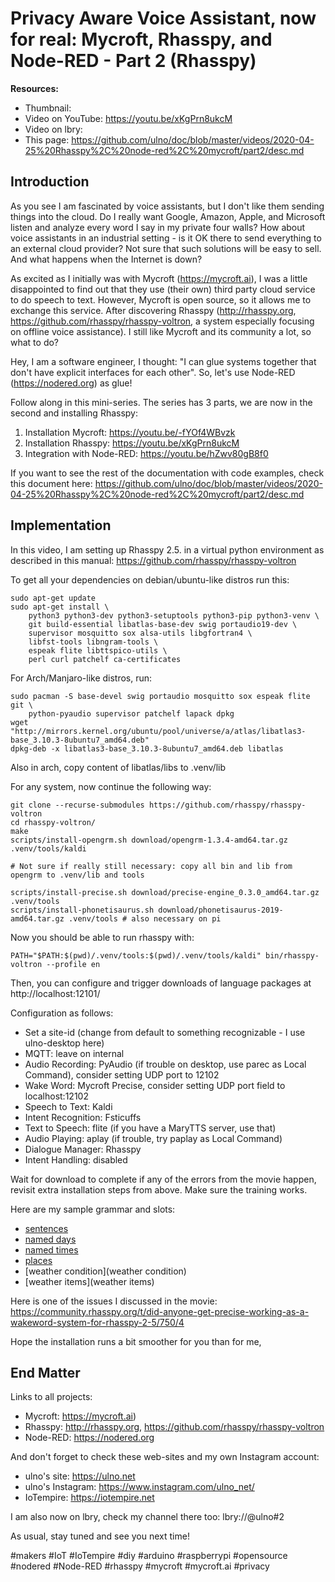 # Privacy Aware Voice Assistant, now for real: Mycroft, Rhasspy, and Node-RED - Part 2 (Rhasspy)

**Resources:**
- Thumbnail: 
- Video on YouTube: https://youtu.be/xKgPrn8ukcM
- Video on lbry:
- This page: https://github.com/ulno/doc/blob/master/videos/2020-04-25%20Rhasspy%2C%20node-red%2C%20mycroft/part2/desc.md

## Introduction
As you see I am fascinated by voice assistants, but I don't like them sending things into the cloud. Do I really want Google, Amazon, Apple, and Microsoft listen and analyze every word I say in my private four walls? How about voice assistants in an industrial setting - is it OK there to send everything to an external cloud provider? Not sure that such solutions will be easy to sell. And what happens when the Internet is down?

As excited as I initially was with Mycroft (https://mycroft.ai), I was a little disappointed to find out that they use (their own) third party cloud service to do speech to text. However, Mycroft is open source, so it allows me to exchange this service. After discovering Rhasspy (http://rhasspy.org, https://github.com/rhasspy/rhasspy-voltron, a system especially focusing on offline voice assistance).
I still like Mycroft and its community a lot, so what to do?

Hey, I am a software engineer, I thought: "I can glue systems together that don't have explicit interfaces for each other". So, let's use Node-RED (https://nodered.org) as glue!

Follow along in this mini-series. The series has 3 parts, we are now in the second and installing Rhasspy:

1. Installation Mycroft: https://youtu.be/-fYOf4WBvzk
2. Installation Rhasspy: https://youtu.be/xKgPrn8ukcM
3. Integration with Node-RED: https://youtu.be/hZwv80gB8f0

If you want to see the rest of the documentation with code examples, check this document here: https://github.com/ulno/doc/blob/master/videos/2020-04-25%20Rhasspy%2C%20node-red%2C%20mycroft/part2/desc.md


## Implementation

In this video, I am setting up Rhasspy 2.5. in a virtual python environment as described in this manual: https://github.com/rhasspy/rhasspy-voltron

To get all your dependencies on debian/ubuntu-like distros run this:
```
sudo apt-get update
sudo apt-get install \
    python3 python3-dev python3-setuptools python3-pip python3-venv \
    git build-essential libatlas-base-dev swig portaudio19-dev \
    supervisor mosquitto sox alsa-utils libgfortran4 \
    libfst-tools libngram-tools \
    espeak flite libttspico-utils \
    perl curl patchelf ca-certificates
```

For Arch/Manjaro-like distros, run:
```
sudo pacman -S base-devel swig portaudio mosquitto sox espeak flite git \
    python-pyaudio supervisor patchelf lapack dpkg
wget "http://mirrors.kernel.org/ubuntu/pool/universe/a/atlas/libatlas3-base_3.10.3-8ubuntu7_amd64.deb"
dpkg-deb -x libatlas3-base_3.10.3-8ubuntu7_amd64.deb libatlas
```
Also in arch, copy content of libatlas/libs to .venv/lib

For any system, now continue the following way:
```
git clone --recurse-submodules https://github.com/rhasspy/rhasspy-voltron
cd rhasspy-voltron/
make
scripts/install-opengrm.sh download/opengrm-1.3.4-amd64.tar.gz .venv/tools/kaldi

# Not sure if really still necessary: copy all bin and lib from opengrm to .venv/lib and tools

scripts/install-precise.sh download/precise-engine_0.3.0_amd64.tar.gz .venv/tools
scripts/install-phonetisaurus.sh download/phonetisaurus-2019-amd64.tar.gz .venv/tools # also necessary on pi
```

Now you should be able to run rhasspy with:
```
PATH="$PATH:$(pwd)/.venv/tools:$(pwd)/.venv/tools/kaldi" bin/rhasspy-voltron --profile en
```

Then, you can configure and trigger downloads of language packages at http://localhost:12101/

Configuration as follows:
- Set a site-id (change from default to something recognizable - I use ulno-desktop here)
- MQTT: leave on internal
- Audio Recording: PyAudio (if trouble on desktop, use parec as Local Command), consider setting UDP port to 12102
- Wake Word: Mycroft Precise, consider setting UDP port field to localhost:12102
- Speech to Text: Kaldi
- Intent Recognition: Fsticuffs
- Text to Speech: flite (if you have a MaryTTS server, use that)
- Audio Playing: aplay (if trouble, try paplay as Local Command)
- Dialogue Manager: Rhasspy
- Intent Handling: disabled

Wait for download to complete if any of the errors from the movie happen, revisit extra installation steps from above.
Make sure the training works.

Here are my sample grammar and slots:
- [sentences](sentences.ini)
- [named days](named_days)
- [named times](named_times)
- [places](places)
- [weather condition](weather condition)
- [weather items](weather items)

Here is one of the issues I discussed in the movie: https://community.rhasspy.org/t/did-anyone-get-precise-working-as-a-wakeword-system-for-rhasspy-2-5/750/4

Hope the installation runs a bit smoother for you than for me,


## End Matter

Links to all projects:
- Mycroft: https://mycroft.ai)
- Rhasspy: http://rhasspy.org, https://github.com/rhasspy/rhasspy-voltron
- Node-RED: https://nodered.org

And don't forget to check these web-sites and my own Instagram account:
- ulno's site: https://ulno.net
- ulno's Instagram: https://www.instagram.com/ulno_net/
- IoTempire: https://iotempire.net

I am also now on lbry, check my channel there too:
lbry://@ulno#2
 
As usual, stay tuned and see you next time!

#makers #IoT #IoTempire #diy #arduino #raspberrypi #opensource #nodered #Node-RED #rhasspy #mycroft #mycroft.ai #privacy
